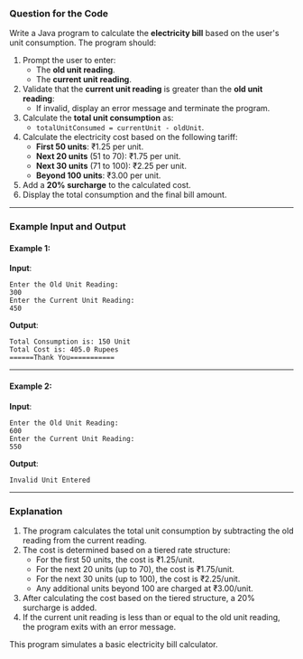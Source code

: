 ### **Question for the Code**

Write a Java program to calculate the **electricity bill** based on the user's unit consumption. The program should:

1. Prompt the user to enter:
   - The **old unit reading**.
   - The **current unit reading**.
2. Validate that the **current unit reading** is greater than the **old unit reading**:
   - If invalid, display an error message and terminate the program.
3. Calculate the **total unit consumption** as:
   - `totalUnitConsumed = currentUnit - oldUnit`.
4. Calculate the electricity cost based on the following tariff:
   - **First 50 units**: ₹1.25 per unit.
   - **Next 20 units** (51 to 70): ₹1.75 per unit.
   - **Next 30 units** (71 to 100): ₹2.25 per unit.
   - **Beyond 100 units**: ₹3.00 per unit.
5. Add a **20% surcharge** to the calculated cost.
6. Display the total consumption and the final bill amount.

---

### **Example Input and Output**

#### **Example 1**:
**Input**:
```
Enter the Old Unit Reading: 
300
Enter the Current Unit Reading: 
450
```

**Output**:
```
Total Consumption is: 150 Unit
Total Cost is: 405.0 Rupees
======Thank You===========
```

---

#### **Example 2**:
**Input**:
```
Enter the Old Unit Reading: 
600
Enter the Current Unit Reading: 
550
```

**Output**:
```
Invalid Unit Entered
```

---

### **Explanation**

1. The program calculates the total unit consumption by subtracting the old reading from the current reading.
2. The cost is determined based on a tiered rate structure:
   - For the first 50 units, the cost is ₹1.25/unit.
   - For the next 20 units (up to 70), the cost is ₹1.75/unit.
   - For the next 30 units (up to 100), the cost is ₹2.25/unit.
   - Any additional units beyond 100 are charged at ₹3.00/unit.
3. After calculating the cost based on the tiered structure, a 20% surcharge is added.
4. If the current unit reading is less than or equal to the old unit reading, the program exits with an error message.

This program simulates a basic electricity bill calculator.